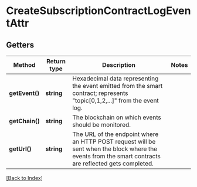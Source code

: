 # CreateSubscriptionContractLogEventAttr

## Getters

Method | Return type | Description | Notes
------------ | ------------- | ------------- | -------------
**getEvent()** | **string** | Hexadecimal data representing the event emitted from the smart contract; represents "topic[0,1,2,...]" from the event log. |
**getChain()** | **string** | The blockchain on which events should be monitored. |
**getUrl()** | **string** | The URL of the endpoint where an HTTP POST request will be sent when the block where the events from the smart contracts are reflected gets completed. |

[[Back to Index]](../index.md)
